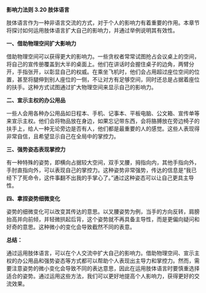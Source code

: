 **影响力法则 3.20 肢体语言**

肢体语言作为一种非语言交流的方式，对于个人的影响力有着重要的作用。本章节将探讨如何运用肢体语言扩大自己的影响力，并通过举例说明其有效性。

**一、借助物理空间扩大影响力** 

借助物理空间可以获得更大的影响力。一些贪权者常常试图抢占会议桌上的空间，将自己的宣传册覆盖到大半的桌面上。他们在讲话时会握住桌子的边角，两臂分开，手指张开，以彰显自己的权威。在乘坐飞机时，他们会占用超过座位空间的位置，甚至将腿伸到别人座位的一侧，不让对方有足够空间，同时还总是占据着座位的扶手。这种方式试图通过扩大物理空间来显示自己的影响力。

**二、宣示主权的办公用品**

一些人会用各种办公用品如日程本、手机、记事本、平板电脑、公文箱、宣传单等来宣示主权。他们会将物品放在身边，如果忘记带东西，会将胳膊放在旁边椅子的扶手上，给人一种无论旁边是否有人，他们都是最重要的人的感觉。这些人表现得非常自信，且希望显示自己在全局中的掌控力。

**三、强势姿态表现掌控力**

有一种特殊的姿势，即横向占据较大空间，双手叉腰，拇指向内，其他手指向外，手肘直指向外，可以表现自己的掌控力。这种姿势非常强势，传达的信息是“我已经下了死命令，这件事翻不出我的手掌心了。”通过这种姿态可以让自己更具主导性。

**四、拿捏姿势细微变化**

姿势的细微变化可以改变其传达的意思。以叉腰姿势为例，当手的方向反转，肩膀抬高并向前倾，并轻微拱起后背，这个姿势就不再具备主导性，而是更偏向疑问和好奇的意思。这种微小的变化会导致截然不同的表意。

**总结：** 

通过运用肢体语言，可以在个人交流中扩大自己的影响力。借助物理空间、宣示主权的办公用品和强势姿态等方式都可以帮助个人表现出主导力和掌控力。然而，需要注意姿势的微小变化会导致不同的表达意思，因此在运用肢体语言时要慎重选择适合的姿势。通过运用这些方法，我们可以更好地提高个人影响力，获得更好的交流效果。